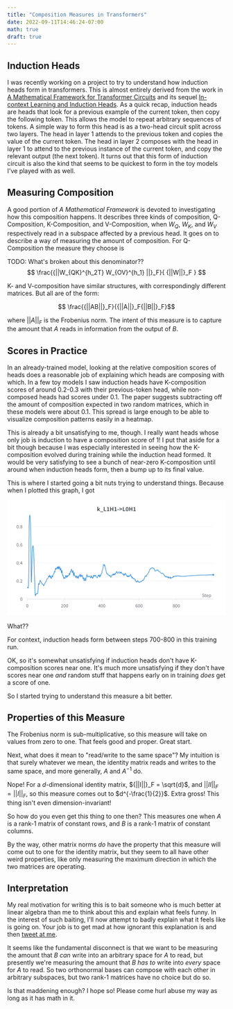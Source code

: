```yaml
---
title: "Composition Measures in Transformers"
date: 2022-09-11T14:46:24-07:00
math: true
draft: true
---
```


## Induction Heads

I was recently working on a project to try to understand how induction heads form in transformers. This is almost entirely derived from the work in [A Mathematical Framework for Transformer Circuits](https://transformer-circuits.pub/2021/framework/index.html) and its sequel [In-context Learning and Induction Heads](https://transformer-circuits.pub/2022/in-context-learning-and-induction-heads/index.html). As a quick recap, induction heads are heads that look for a previous example of the current token, then copy the following token. This allows the model to repeat arbitrary sequences of tokens. A simple way to form this head is as a two-head circuit split across two layers. The head in layer 1 attends to the previous token and copies the value of the current token. The head in layer 2 composes with the head in layer 1 to attend to the previous instance of the current token, and copy the relevant output (the next token). It turns out that this form of induction circuit is also the kind that seems to be quickest to form in the toy models I've played with as well.


## Measuring Composition

A good portion of _A Mathematical Framework_ is devoted to investigating how this composition happens. It describes three kinds of composition, Q-Composition, K-Composition, and V-Composition, when $W_Q$, $W_K$, and $W_V$ respectively read in a subspace affected by a previous head. It goes on to describe a way of measuring the amount of composition. For Q-Composition the measure they choose is

TODO: What's broken about this denominator??
$$ \frac{{||W_{QK}^{h_2T} W_{OV}^{h_1} ||}_F}{ {||W||}_F } $$

K- and V-composition have similar structures, with correspondingly different matrices. But all are of the form:

$$ \frac{{||AB||}_F}{{||A||}_F{||B||}_F}$$

where ${||A||}_F$ is the Frobenius norm. The intent of this measure is to capture the amount that $A$ reads in information from the output of $B$.


## Scores in Practice

In an already-trained model, looking at the relative composition scores of heads does a reasonable job of explaining which heads are composing with which. In a few toy models I saw induction heads have K-composition scores of around 0.2-0.3 with their previous-token head, while non-composed heads had scores under 0.1. The paper suggests subtracting off the amount of composition expected in two random matrices, which in these models were about 0.1. This spread is large enough to be able to visualize composition patterns easily in a heatmap.

This is already a bit unsatisfying to me, though. I really want heads whose only job is induction to have a composition score of 1! I put that aside for a bit though because I was especially interested in seeing how the K-composition evolved during training while the induction head formed. It would be very satisfying to see a bunch of near-zero K-composition until around when induction heads form, then a bump up to its final value.

This is where I started going a bit nuts trying to understand things. Because when I plotted this graph, I got

![Graph of large K-composition score then dropoff](images/Kcomposition.png)

What??

For context, induction heads form between steps 700-800 in this training run.

OK, so it's somewhat unsatisfying if induction heads don't have K-composition scores near one. It's much more unsatisfying if they don't have scores near one _and_ random stuff that happens early on in training _does_ get a score of one.

So I started trying to understand this measure a bit better.


## Properties of this Measure

The Frobenius norm is sub-multiplicative, so this measure will take on values from zero to one. That feels good and proper. Great start.

Next, what does it mean to "read/write to the same space"? My intuition is that surely whatever we mean, the identity matrix reads and writes to the same space, and more generally, $A$ and $A^{-1}$ do.

Nope! For a $d$-dimensional identity matrix, ${||I||}_F = \sqrt{d}$, and ${||II||}_F = {||I||}_F$, so this measure comes out to $d^{-\frac{1}{2}}$. Extra gross! This thing isn't even dimension-invariant!

So how do you even get this thing to one then? This measures one when $A$ is a rank-1 matrix of constant rows, and $B$ is a rank-1 matrix of constant columns.

By the way, other matrix norms _do_ have the property that this measure will come out to one for the identity matrix, but they seem to all have other weird properties, like only measuring the maximum direction in which the two matrices are operating.


## Interpretation

My real motivation for writing this is to bait someone who is much better at linear algebra than me to think about this and explain what feels funny. In the interest of such baiting, I'll now attempt to badly explain what it feels like is going on. Your job is to get mad at how ignorant this explanation is and then [tweet at me](https://twitter.com/aslvrstn).

It seems like the fundamental disconnect is that we want to be measuring the amount that $B$ _can_ write into an arbitrary space for $A$ to read, but presently we're measuring the amount that $B$ _has to_ write into $every$ space for $A$ to read. So two orthonormal bases can compose with each other in arbitrary subspaces, but two rank-1 matrices have no choice but do so.

Is that maddening enough? I hope so! Please come hurl abuse my way as long as it has math in it.
